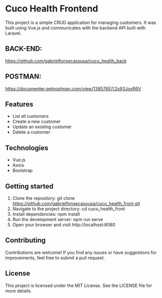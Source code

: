 # Cuco Health Frontend

This project is a simple CRUD application for managing customers. It was built using Vue.js and communicates with the backend API built with Laravel.

## BACK-END:

https://github.com/gabrielfonsecasousa/cuco_health_back

## POSTMAN:

https://documenter.getpostman.com/view/13857857/2s93JoxR6V

## Features

- List all customers
- Create a new customer
- Update an existing customer
- Delete a customer

## Technologies

- Vue.js
- Axios
- Bootstrap

## Getting started

1. Clone the repository: git clone https://github.com/gabrielfonsecasousa/cuco_health_front.git
2. Navigate to the project directory: cd cuco_health_front
3. Install dependencies: npm install
4. Run the development server: npm run serve
5. Open your browser and visit http://localhost:8080

## Contributing

Contributions are welcome! If you find any issues or have suggestions for improvements, feel free to submit a pull request.

## License

This project is licensed under the MIT License. See the LICENSE file for more details.
